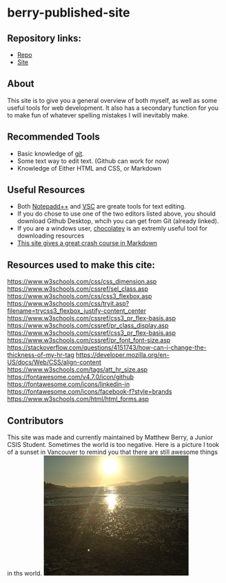 # berry-published-site

## Repository links:

- [Repo](https://github.com/Infraction71/berry-published-site)
- [Site](https://infraction71.github.io/)

## About
This site is to give you a general overview of both myself, as well as some useful tools for web development. It also has a secondary function for you to make fun of whatever spelling mistakes I will inevitably make.

## Recommended Tools

- Basic knowledge of [git](https://github.com/).
- Some text way to edit text. (Github can work for now)
- Knowledge of Either HTML and CSS, or Markdown

## Useful Resources

- Both [Notepadd++](https://notepad-plus-plus.org/) and [VSC](https://code.visualstudio.com/) are greate tools for text editing. 
- If you do chose to use one of the two editors listed above, you should download Github Desktop, whcih you can get from Git (already linked).
- If you are a windows user, [chocolatey](https://chocolatey.org/) is an extremly useful tool for downloading resources
- [This site gives a great crash course in Markdown](https://www.markdowntutorial.com/)

## Resources used to make this cite:
https://www.w3schools.com/css/css_dimension.asp
https://www.w3schools.com/cssref/sel_class.asp
https://www.w3schools.com/css/css3_flexbox.asp
https://www.w3schools.com/css/tryit.asp?filename=trycss3_flexbox_justify-content_center
https://www.w3schools.com/cssref/css3_pr_flex-basis.asp
https://www.w3schools.com/cssref/pr_class_display.asp
https://www.w3schools.com/cssref/css3_pr_flex-basis.asp
https://www.w3schools.com/cssref/pr_font_font-size.asp
https://stackoverflow.com/questions/4151743/how-can-i-change-the-thickness-of-my-hr-tag
https://developer.mozilla.org/en-US/docs/Web/CSS/align-content
https://www.w3schools.com/tags/att_hr_size.asp
https://fontawesome.com/v4.7.0/icon/github
https://fontawesome.com/icons/linkedin-in
https://fontawesome.com/icons/facebook-f?style=brands
https://www.w3schools.com/html/html_forms.asp


## Contributors

This site was made and currently maintained by Matthew Berry, a Junior CSIS Student. Sometimes the world is too negative. Here is a picture I took of a sunset in Vancouver to remind you that there are still awesome things in ths world.
![Sunset by Matthew Berry](https://github.com/Infraction71/berry-published-site/raw/master/sunset.jpg)
